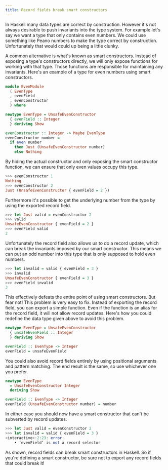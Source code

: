 ```yaml
---
title: Record fields break smart constructors
---
```


In Haskell many data types are correct by construction.
However it's not always desirable to push invariants into the type system.
For example let's say we want a type that only contains even numbers.
We could use something like Peano numbers to make the type correct by construction.
Unfortunately that would could up being a little clunky.

A common alternative is what's known as smart constructors.
Instead of exposing a type's constructors directly,
we will only expose functions for working with that type.
Those functions are responsible for maintaining any invariants.
Here's an example of a type for even numbers using smart constructors.

``` haskell
module EvenModule
  ( EvenType
  , evenField
  , evenConstructor
  ) where

newtype EvenType = UnsafeEvenConstructor
  { evenField :: Integer
  } deriving Show

evenConstructor :: Integer -> Maybe EvenType
evenConstructor number =
  if even number
    then Just (UnsafeEvenConstructor number)
    else Nothing
```

By hiding the actual constructor and only exposing the smart constructor function,
we can ensure that only even values occupy this type.

``` haskell
>>> evenConstructor 1
Nothing
>>> evenConstructor 2
Just (UnsafeEvenConstructor { evenField = 2 })
```

Furthermore it's possible to get the underlying number from the type by using the exported record field.

``` haskell
>>> let Just valid = evenConstructor 2
>>> valid
UnsafeEvenConstructor { evenField = 2 }
>>> evenField valid
2
```

Unfortunately the record field also allows us to do a record update,
which can break the invariants imposed by our smart constructor.
This means we can put an odd number into this type that is only supposed to hold even numbers.

``` haskell
>>> let invalid = valid { evenField = 3 }
>>> invalid
UnsafeEvenConstructor { evenField = 3 }
>>> evenField invalid
3
```

This effectively defeats the entire point of using smart constructors.
But fear not!
This problem is very easy to fix.
Instead of exporting the record field,
you can export a simple function.
Even if the function is an alias for the record field,
it will not allow record updates.
Here's how you could redefine the data type given above to avoid this problem.

``` haskell
newtype EvenType = UnsafeEvenConstructor
  { unsafeEvenField :: Integer
  } deriving Show

evenField :: EvenType -> Integer
evenField = unsafeEvenField
```

You could also avoid record fields entirely by using positional arguments and pattern matching.
The end result is the same,
so use whichever one you prefer.

``` haskell
newtype EvenType
  = UnsafeEvenConstructor Integer
  deriving Show

evenField :: EvenType -> Integer
evenField (UnsafeEvenConstructor number) = number
```

In either case you should now have a smart constructor that can't be subverted by record updates.

``` haskell
>>> let Just valid = evenConstructor 2
>>> let invalid = valid { evenField = 3 }
<interactive>:2:23: error:
    • ‘evenField’ is not a record selector
```

As shown, record fields can break smart constructors in Haskell.
So if you're defining a smart constructor,
be sure not to export any record fields that could break it!
